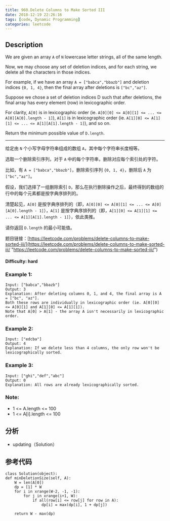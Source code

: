 ```yaml
---
title: 960.Delete Columns to Make Sorted III
date: 2018-12-19 22:26:16
tags: [code, Dynamic Programming]
categories: leetcode
---
```

## Description

We are given an array `A` of `N` lowercase letter strings, all of the same length.

Now, we may choose any set of deletion indices, and for each string, we delete all the characters in those indices.

For example, if we have an array `A = ["babca","bbazb"]` and deletion indices `{0, 1, 4}`, then the final array after deletions is `["bc","az"]`.

Suppose we chose a set of deletion indices D such that after deletions, the final array has every element (row) in lexicographic order.

For clarity, `A[0]` is in lexicographic order (ie. `A[0][0] <= A[0][1] <= ... <= A[0][A[0].length - 1]`), `A[1]` is in lexicographic order (ie. `A[1][0] <= A[1][1] <= ... <= A[1][A[1].length - 1]`), and so on.

Return the minimum possible value of `D.length`.

---

给定由 `N` 个小写字母字符串组成的数组 `A`，其中每个字符串长度相等。

选取一个删除索引序列，对于 `A` 中的每个字符串，删除对应每个索引处的字符。

比如，有 `A = ["babca","bbazb"]`，删除索引序列 `{0, 1, 4}`，删除后 `A` 为`["bc","az"]`。

假设，我们选择了一组删除索引 `D`，那么在执行删除操作之后，最终得到的数组的行中的每个元素都是按字典序排列的。

清楚起见，`A[0]` 是按字典序排列的（即，`A[0][0] <= A[0][1] <= ... <= A[0][A[0].length - 1]`），`A[1]` 是按字典序排列的（即，`A[1][0] <= A[1][1] <= ... <= A[1][A[1].length - 1]`），依此类推。

请你返回 `D.length` 的最小可能值。

题目链接：[https://leetcode.com/problems/delete-columns-to-make-sorted-iii/](https://leetcode.com/problems/delete-columns-to-make-sorted-iii/ "https://leetcode.com/problems/delete-columns-to-make-sorted-iii/")

#### Difficulty: hard

<!-- more -->

### Example 1:

	Input: ["babca","bbazb"]
	Output: 3
	Explanation: After deleting columns 0, 1, and 4, the final array is A = ["bc", "az"].
	Both these rows are individually in lexicographic order (ie. A[0][0] <= A[0][1] and A[1][0] <= A[1][1]).
	Note that A[0] > A[1] - the array A isn't necessarily in lexicographic order.

### Example 2:

	Input: ["edcba"]
	Output: 4
	Explanation: If we delete less than 4 columns, the only row won't be lexicographically sorted.

### Example 3:

	Input: ["ghi","def","abc"]
	Output: 0
	Explanation: All rows are already lexicographically sorted.

### Note:

- 1 <= A.length <= 100
- 1 <= A[i].length <= 100

## 分析

- updating（Solution）

## 参考代码

	class Solution(object):
    def minDeletionSize(self, A):
        W = len(A[0])
        dp = [1] * W
        for i in xrange(W-2, -1, -1):
            for j in xrange(i+1, W):
                if all(row[i] <= row[j] for row in A):
                    dp[i] = max(dp[i], 1 + dp[j])

        return W - max(dp)